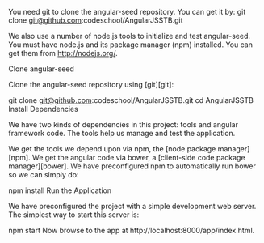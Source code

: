 You need git to clone the angular-seed repository. You can get it by: git clone git@github.com:codeschool/AngularJSSTB.git

We also use a number of node.js tools to initialize and test angular-seed. You must have node.js and its package manager (npm) installed. You can get them from http://nodejs.org/.

Clone angular-seed

Clone the angular-seed repository using [git][git]:

git clone git@github.com:codeschool/AngularJSSTB.git
cd AngularJSSTB
Install Dependencies

We have two kinds of dependencies in this project: tools and angular framework code. The tools help us manage and test the application.

We get the tools we depend upon via npm, the [node package manager][npm].
We get the angular code via bower, a [client-side code package manager][bower].
We have preconfigured npm to automatically run bower so we can simply do:

npm install
Run the Application

We have preconfigured the project with a simple development web server. The simplest way to start this server is:

npm start
Now browse to the app at http://localhost:8000/app/index.html.

